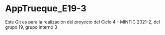 # AppTrueque_E19-3
Este Git es para la realización del proyecto del Ciclo 4 - MINTIC 2021-2, del grupo 19, grupo interno 3
